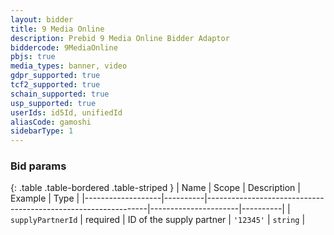 ```yaml
---
layout: bidder
title: 9 Media Online
description: Prebid 9 Media Online Bidder Adaptor
biddercode: 9MediaOnline
pbjs: true
media_types: banner, video
gdpr_supported: true
tcf2_supported: true
schain_supported: true
usp_supported: true
userIds: id5Id, unifiedId
aliasCode: gamoshi
sidebarType: 1
---
```


### Bid params

{: .table .table-bordered .table-striped }
| Name              | Scope    | Description                                                   | Example              | Type     |
|-------------------|----------|---------------------------------------------------------------|----------------------|----------|
| `supplyPartnerId` | required | ID of the supply partner | `'12345'`            | `string` |
